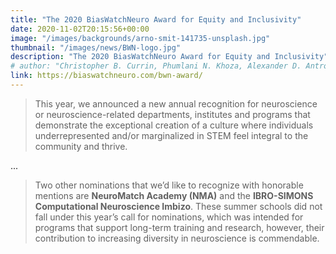 ```yaml
---
title: "The 2020 BiasWatchNeuro Award for Equity and Inclusivity"
date: 2020-11-02T20:15:56+00:00
image: "/images/backgrounds/arno-smit-141735-unsplash.jpg"
thumbnail: "/images/news/BWN-logo.jpg"
description: "The 2020 BiasWatchNeuro Award for Equity and Inclusivity"
# author: "Christopher B. Currin, Phumlani N. Khoza, Alexander D. Antrobus, Peter E. Latham, Tim P. Vogels, Joseph V. Raimondo"
link: https://biaswatchneuro.com/bwn-award/
---
```


> This year, we announced a new annual recognition for neuroscience or neuroscience-related departments, institutes and programs that demonstrate the exceptional creation of a culture where individuals underrepresented and/or marginalized in STEM feel integral to the community and thrive.

...

> Two other nominations that we’d like to recognize with honorable mentions are **NeuroMatch Academy (NMA)** and the **IBRO-SIMONS Computational Neuroscience Imbizo**. These summer schools did not fall under this year’s call for nominations, which was intended for programs that support long-term training and research, however, their contribution to increasing diversity in neuroscience is commendable.
